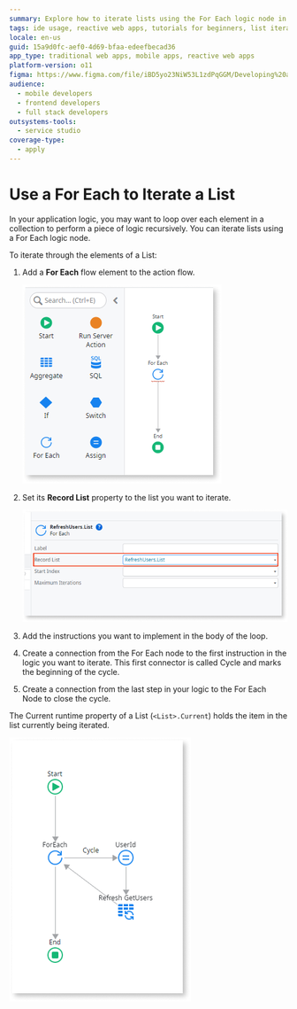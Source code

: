 ```yaml
---
summary: Explore how to iterate lists using the For Each logic node in OutSystems 11 (O11).
tags: ide usage, reactive web apps, tutorials for beginners, list iteration, logic loops
locale: en-us
guid: 15a9d0fc-aef0-4d69-bfaa-edeefbecad36
app_type: traditional web apps, mobile apps, reactive web apps
platform-version: o11
figma: https://www.figma.com/file/iBD5yo23NiW53L1zdPqGGM/Developing%20an%20Application?node-id=266:9
audience:
  - mobile developers
  - frontend developers
  - full stack developers
outsystems-tools:
  - service studio
coverage-type:
  - apply
---
```


# Use a For Each to Iterate a List

In your application logic, you may want to loop over each element in a collection to perform a piece of logic recursively. You can iterate lists using a For Each logic node.

To iterate through the elements of a List:

1. Add a **For Each** flow element to the action flow.

    ![Screenshot showing how to add a For Each flow element to the action flow](images/for-each-1-ss.png "Adding a For Each Element")

1. Set its **Record List** property to the list you want to iterate.

    ![Screenshot demonstrating setting the Record List property for the For Each element](images/for-each-2-ss.png "Setting the Record List Property")
1. Add the instructions you want to implement in the body of the loop.
1. Create a connection from the For Each node to the first instruction in the logic you want to iterate. This first connector is called Cycle and marks the beginning of the cycle.
1. Create a connection from the last step in your logic to the For Each Node to close the cycle.

The Current runtime property of a List (`<List>.Current`) holds the item in the list currently being iterated.

![Diagram illustrating the connections in a For Each loop with Cycle and Current runtime property](images/for-each.png "For Each Loop Connections")
